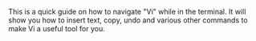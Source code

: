 This is a quick guide on how to navigate "Vi" while in the terminal. It will show you how to insert text, copy, undo and various other commands to make Vi a useful tool for you. 
